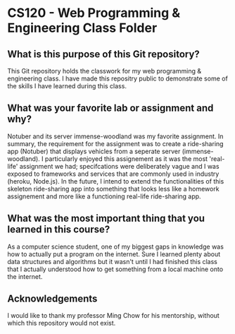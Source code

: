 <h1>CS120 - Web Programming & Engineering Class Folder</h1>

<h2>What is this purpose of this Git repository?</h2>


  This Git repository holds the classwork for my web programming & engineering class. I have made this repositry public to demonstrate some of the skills I have learned during this class. 
  
  
<h2>What was your favorite lab or assignment and why?</h2>

  Notuber and its server immense-woodland was my favorite assignment. In summary, the requirement for the assignment was to create a ride-sharing app (Notuber) that displays vehicles from a seperate server (immense-woodland). I particularly enjoyed this assignement as it was the most 'real-life' assignment we had; specifcations were deliberately vague 
and I was exposed to frameworks and services that are commonly used in industry (heroku, Node.js). In the future, I intend to extend the functionalities of this skeleton ride-sharing app into something that looks less like a homework assignement and more like a functioning real-life ride-sharing app. 

<h2>What was the most important thing that you learned in this course?  </h2>

As a computer science student, one of my biggest gaps in knowledge was how to actually put a program on the internet. Sure I learned plenty about data structures and algorithms but it wasn't until I had finished this class that I actually understood how to get something from a local machine onto the internet. 

<h2> Acknowledgements </h2>
I would like to thank my professor Ming Chow for his mentorship, without which this repository would not exist. 
